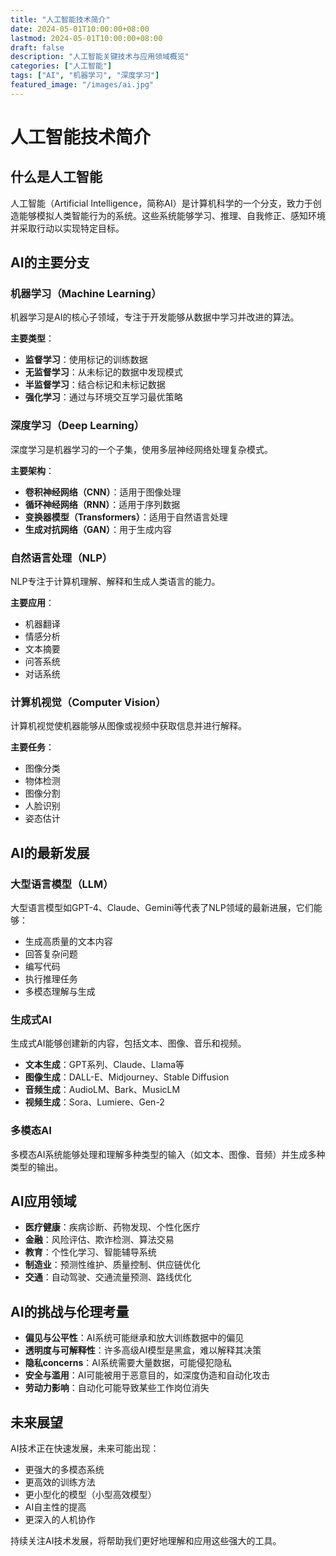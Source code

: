 ```yaml
---
title: "人工智能技术简介"
date: 2024-05-01T10:00:00+08:00
lastmod: 2024-05-01T10:00:00+08:00
draft: false
description: "人工智能关键技术与应用领域概览"
categories: ["人工智能"]
tags: ["AI", "机器学习", "深度学习"]
featured_image: "/images/ai.jpg"
---
```


# 人工智能技术简介

## 什么是人工智能

人工智能（Artificial Intelligence，简称AI）是计算机科学的一个分支，致力于创造能够模拟人类智能行为的系统。这些系统能够学习、推理、自我修正、感知环境并采取行动以实现特定目标。

## AI的主要分支

### 机器学习（Machine Learning）

机器学习是AI的核心子领域，专注于开发能够从数据中学习并改进的算法。

**主要类型**：
- **监督学习**：使用标记的训练数据
- **无监督学习**：从未标记的数据中发现模式
- **半监督学习**：结合标记和未标记数据
- **强化学习**：通过与环境交互学习最优策略

### 深度学习（Deep Learning）

深度学习是机器学习的一个子集，使用多层神经网络处理复杂模式。

**主要架构**：
- **卷积神经网络（CNN）**：适用于图像处理
- **循环神经网络（RNN）**：适用于序列数据
- **变换器模型（Transformers）**：适用于自然语言处理
- **生成对抗网络（GAN）**：用于生成内容

### 自然语言处理（NLP）

NLP专注于计算机理解、解释和生成人类语言的能力。

**主要应用**：
- 机器翻译
- 情感分析
- 文本摘要
- 问答系统
- 对话系统

### 计算机视觉（Computer Vision）

计算机视觉使机器能够从图像或视频中获取信息并进行解释。

**主要任务**：
- 图像分类
- 物体检测
- 图像分割
- 人脸识别
- 姿态估计

## AI的最新发展

### 大型语言模型（LLM）

大型语言模型如GPT-4、Claude、Gemini等代表了NLP领域的最新进展，它们能够：
- 生成高质量的文本内容
- 回答复杂问题
- 编写代码
- 执行推理任务
- 多模态理解与生成

### 生成式AI

生成式AI能够创建新的内容，包括文本、图像、音乐和视频。
- **文本生成**：GPT系列、Claude、Llama等
- **图像生成**：DALL-E、Midjourney、Stable Diffusion
- **音频生成**：AudioLM、Bark、MusicLM
- **视频生成**：Sora、Lumiere、Gen-2

### 多模态AI

多模态AI系统能够处理和理解多种类型的输入（如文本、图像、音频）并生成多种类型的输出。

## AI应用领域

- **医疗健康**：疾病诊断、药物发现、个性化医疗
- **金融**：风险评估、欺诈检测、算法交易
- **教育**：个性化学习、智能辅导系统
- **制造业**：预测性维护、质量控制、供应链优化
- **交通**：自动驾驶、交通流量预测、路线优化

## AI的挑战与伦理考量

- **偏见与公平性**：AI系统可能继承和放大训练数据中的偏见
- **透明度与可解释性**：许多高级AI模型是黑盒，难以解释其决策
- **隐私concerns**：AI系统需要大量数据，可能侵犯隐私
- **安全与滥用**：AI可能被用于恶意目的，如深度伪造和自动化攻击
- **劳动力影响**：自动化可能导致某些工作岗位消失

## 未来展望

AI技术正在快速发展，未来可能出现：
- 更强大的多模态系统
- 更高效的训练方法
- 更小型化的模型（小型高效模型）
- AI自主性的提高
- 更深入的人机协作

持续关注AI技术发展，将帮助我们更好地理解和应用这些强大的工具。 